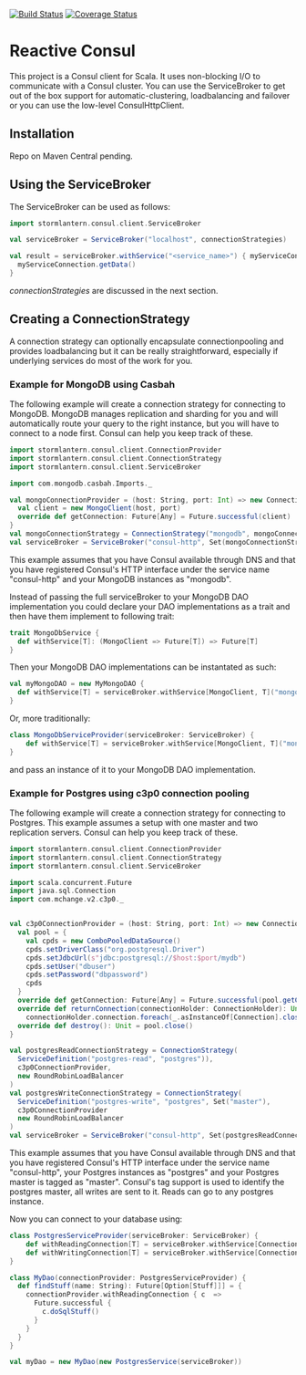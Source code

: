 [![Build Status](https://travis-ci.org/dlouwers/reactive-consul.svg?branch=master)](https://travis-ci.org/dlouwers/reactive-consul)
[![Coverage Status](https://coveralls.io/repos/dlouwers/reactive-consul/badge.svg)](https://coveralls.io/r/dlouwers/reactive-consul)

# Reactive Consul
This project is a Consul client for Scala. It uses non-blocking I/O to communicate with a Consul cluster. You can use
the ServiceBroker to get out of the box support for automatic-clustering, loadbalancing and failover or you can use
the low-level ConsulHttpClient.

## Installation
Repo on Maven Central pending.

## Using the ServiceBroker
The ServiceBroker can be used as follows:

```scala
import stormlantern.consul.client.ServiceBroker

val serviceBroker = ServiceBroker("localhost", connectionStrategies)

val result = serviceBroker.withService("<service_name>") { myServiceConnection =>
  myServiceConnection.getData()
}
```

_connectionStrategies_ are discussed in the next section.

## Creating a ConnectionStrategy
A connection strategy can optionally encapsulate connectionpooling and provides loadbalancing but it can be really 
straightforward, especially if underlying services do most of the work for you. 

### Example for MongoDB using Casbah
The following example will create a connection strategy for connecting to MongoDB. MongoDB manages replication and 
sharding for you and will automatically route your query to the right instance, but you will have to connect to a node 
first. Consul can help you keep track of these.

```scala
import stormlantern.consul.client.ConnectionProvider
import stormlantern.consul.client.ConnectionStrategy
import stormlantern.consul.client.ServiceBroker

import com.mongodb.casbah.Imports._

val mongoConnectionProvider = (host: String, port: Int) => new ConnectionProvider {
  val client = new MongoClient(host, port)
  override def getConnection: Future[Any] = Future.successful(client)
}
val mongoConnectionStrategy = ConnectionStrategy("mongodb", mongoConnectionProvider)
val serviceBroker = ServiceBroker("consul-http", Set(mongoConnectionStrategy))
```

This example assumes that you have Consul available through DNS and that you have registered Consul's HTTP interface
under the service name "consul-http" and your MongoDB instances as "mongodb".

Instead of passing the full serviceBroker to your MongoDB DAO implementation you could declare your DAO implementations
as a trait and then have them implement to following trait:

```scala
trait MongoDbService {  
  def withService[T]: (MongoClient => Future[T]) => Future[T] 
}
```

Then your MongoDB DAO implementations can be instantated as such:

```scala
val myMongoDAO = new MyMongoDAO {
  def withService[T] = serviceBroker.withService[MongoClient, T]("mongodb")     
}
```

Or, more traditionally:

```scala
class MongoDbServiceProvider(serviceBroker: ServiceBroker) {
    def withService[T] = serviceBroker.withService[MongoClient, T]("mongodb")
}
```

and pass an instance of it to your MongoDB DAO implementation.

### Example for Postgres using c3p0 connection pooling
The following example will create a connection strategy for connecting to Postgres. This example assumes a setup with
one master and two replication servers. Consul can help you keep track of these.

```scala
import stormlantern.consul.client.ConnectionProvider
import stormlantern.consul.client.ConnectionStrategy
import stormlantern.consul.client.ServiceBroker

import scala.concurrent.Future
import java.sql.Connection
import com.mchange.v2.c3p0._


val c3p0ConnectionProvider = (host: String, port: Int) => new ConnectionProvider {
  val pool = {
    val cpds = new ComboPooledDataSource()
    cpds.setDriverClass("org.postgresql.Driver")            
    cpds.setJdbcUrl(s"jdbc:postgresql://$host:$port/mydb")
    cpds.setUser("dbuser")                                  
    cpds.setPassword("dbpassword")
    cpds
  }
  override def getConnection: Future[Any] = Future.successful(pool.getConnection())
  override def returnConnection(connectionHolder: ConnectionHolder): Unit = 
    connectionHolder.connection.foreach(_.asInstanceOf[Connection].close())
  override def destroy(): Unit = pool.close()
}

val postgresReadConnectionStrategy = ConnectionStrategy(
  ServiceDefinition("postgres-read", "postgres")), 
  c3p0ConnectionProvider,
  new RoundRobinLoadBalancer
)
val postgresWriteConnectionStrategy = ConnectionStrategy(
  ServiceDefinition("postgres-write", "postgres", Set("master"), 
  c3p0ConnectionProvider
  new RoundRobinLoadBalancer  
)
val serviceBroker = ServiceBroker("consul-http", Set(postgresReadConnectionStrategy, postgresWriteConnectionStrategy))
```

This example assumes that you have Consul available through DNS and that you have registered Consul's HTTP interface
under the service name "consul-http", your Postgres instances as "postgres" and your Postgres master is tagged as "master".
Consul's tag support is used to identify the postgres master, all writes are sent to it. Reads can go to any postgres instance.

Now you can connect to your database using:

```scala
class PostgresServiceProvider(serviceBroker: ServiceBroker) {
    def withReadingConnection[T] = serviceBroker.withService[Connection, T]("postgres")
    def withWritingConnection[T] = serviceBroker.withService[Connection, T]("postgres-master")
}

class MyDao(connectionProvider: PostgresServiceProvider) {
  def findStuff(name: String): Future[Option[Stuff]]] = {
    connectionProvider.withReadingConnection { c  =>
      Future.successful {
        c.doSqlStuff()
      }
    }
  }
}

val myDao = new MyDao(new PostgresService(serviceBroker))
```
